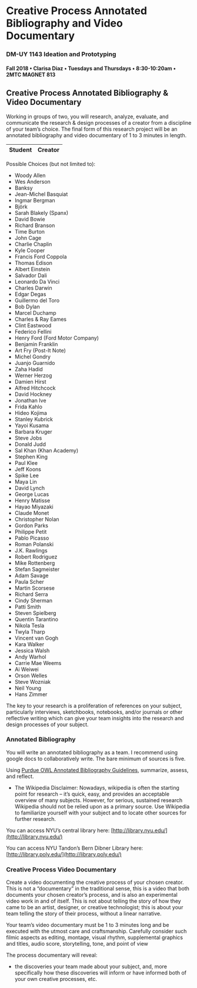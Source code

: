 # Creative Process Annotated Bibliography and Video Documentary

### DM-UY 1143 Ideation and Prototyping

#### Fall 2018 • Clarisa Diaz • Tuesdays and Thursdays • 8:30-10:20am • 2MTC MAGNET 813

## Creative Process Annotated Bibliography & Video Documentary

Working in groups of two, you will research, analyze, evaluate, and communicate the research & design processes of a creator from a discipline of your team’s choice. The final form of this research project will be an annotated bibliography and video documentary of 1 to 3 minutes in length.

| Student | Creator |
| --- | --- |


Possible Choices \(but not limited to\):

* Woody Allen
* Wes Anderson
* Banksy
* Jean-Michel Basquiat
* Ingmar Bergman
* Björk
* Sarah Blakely \(Spanx\)
* David Bowie
* Richard Branson
* Time Burton
* John Cage
* Charlie Chaplin
* Kyle Cooper
* Francis Ford Coppola
* Thomas Edison
* Albert Einstein
* Salvador Dali
* Leonardo Da Vinci
* Charles Darwin
* Edgar Degas
* Guillermo del Toro
* Bob Dylan
* Marcel Duchamp
* Charles & Ray Eames
* Clint Eastwood
* Federico Fellini
* Henry Ford \(Ford Motor Company\)
* Benjamin Franklin
* Art Fry \(Post-It Note\)
* Michel Gondry
* Juanjo Guarnido 
* Zaha Hadid
* Werner Herzog
* Damien Hirst
* Alfred Hitchcock
* David Hockney
* Jonathan Ive
* Frida Kahlo
* Hideo Kojima
* Stanley Kubrick
* Yayoi Kusama
* Barbara Kruger
* Steve Jobs
* Donald Judd
* Sal Khan \(Khan Academy\)
* Stephen King 
* Paul Klee
* Jeff Koons
* Spike Lee
* Maya Lin
* David Lynch
* George Lucas
* Henry Matisse
* Hayao Miyazaki
* Claude Monet
* Christopher Nolan 
* Gordon Parks
* Philippe Petit
* Pablo Picasso
* Roman Polanski
* J.K. Rawlings 
* Robert Rodriguez
* Mike Rottenberg 
* Stefan Sagmeister
* Adam Savage
* Paula Scher
* Martin Scorsese
* Richard Serra
* Cindy Sherman
* Patti Smith
* Steven Spielberg
* Quentin Tarantino
* Nikola Tesla
* Twyla Tharp
* Vincent van Gogh
* Kara Walker
* Jessica Walsh
* Andy Warhol
* Carrie Mae Weems
* Ai Weiwei
* Orson Welles
* Steve Wozniak
* Neil Young
* Hans Zimmer

The key to your research is a proliferation of references on your subject, particularly interviews, sketchbooks, notebooks, and/or journals or other reflective writing which can give your team insights into the research and design processes of your subject.

### Annotated Bibliography

You will write an annotated bibliography as a team. I recommend using google docs to collaboratively write. The bare minimum of sources is five.

Using [Purdue OWL Annotated Bibliography Guidelines](https://owl.english.purdue.edu/owl/resource/614/01/), summarize, assess, and reflect.

* The Wikipedia Disclaimer: Nowadays, wikipedia is often the starting point for research – it’s quick, easy, and provides an acceptable overview of many subjects. However, for serious, sustained research Wikipedia should not be relied upon as a primary source. Use Wikipedia to familiarize yourself with your subject and to locate other sources for further research.

You can access NYU’s central library here: [http://library.nyu.edu/](http://library.nyu.edu/)

You can access NYU Tandon’s Bern Dibner Library here: [http://library.poly.edu/](http://library.poly.edu/)

### Creative Process Video Documentary

Create a video documenting the creative process of your chosen creator. This is not a “documentary” in the traditional sense, this is a video that both documents your chosen creator’s process, and is also an experimental video work in and of itself. This is not about telling the story of how they came to be an artist, designer, or creative technologist; this is about your team telling the story of their process, without a linear narrative.

Your team’s video documentary must be 1 to 3 minutes long and be executed with the utmost care and craftsmanship. Carefully consider such filmic aspects as editing, montage, visual rhythm, supplemental graphics and titles, audio score, storytelling, tone, and point of view

The process documentary will reveal:

* the discoveries your team made about your subject, and, more specifically how these discoveries will inform or have informed both of your own creative processes, etc.

